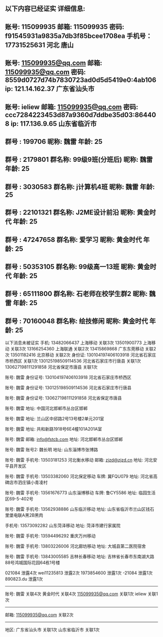 以下内容已经证实
详细信息:
------------------------------------------------------------
账号: 115099935
邮箱: 115099935
密码: f91545931a9835a7db3f85bcee1708ea
手机号：17731525631 河北 唐山
------------------------------------------------------------
账号: 115099935@qq.com
邮箱: 115099935@qq.com
密码: 8559d0727d74b7830723ad0d5d5419e0:4ab106
ip: 121.14.162.37    广东省汕头市
------------------------------------------------------------
账号: ieliew
邮箱: 115099935@qq.com
密码: ccc7284223453d87a9360d7ddbe35d03:864408
ip: 117.136.9.65    山东省临沂市
------------------------------------------------------------
群号 : 199706
昵称: 魏雷
年龄: 25
------------------------------------------------------------
群号 : 2179801
群名称:  99级9班(分班后)
昵称: 魏雷
年龄: 25
------------------------------------------------------------
群号 : 3030583
群名称:  j计算机4班
昵称: 魏雷
年龄: 25
------------------------------------------------------------
群号 : 22101321
群名称:  J2ME设计前沿
昵称: 黄金时代
年龄: 25
------------------------------------------------------------
群号 : 47247658
群名称:  爱学习
昵称: 黄金时代
年龄: 25
------------------------------------------------------------
群号 : 50353105
群名称:  99级高一13班
昵称: 黄金时代
年龄: 25
------------------------------------------------------------
群号 : 65111800
群名称:  石老师在校学生群2
昵称: 魏雷
年龄: 25
------------------------------------------------------------
群号 : 70160048
群名称:  绘技修闲
昵称: 黄金时代
年龄: 25
------------------------------------------------------------



以下消息未被证实
手机: 
13482066437   上海移动 关联3次 
13501900773   上海移动 关联3次 
13166254360   上海联通 关联2次 
13415869868   广东东莞移动 关联2次 
13501182416   北京移动 关联2次 
身份证: 
130104197406103918   河北省石家庄市桥西区 关联1次 
130125198509114536   河北省石家庄市行唐县 关联1次 
130627198111291858   河北省保定市唐县 关联1次 

账号: 魏雷
身份证号: 130104197406103918   河北省石家庄市桥西区

账号: 魏雷
身份证号: 130125198509114536   河北省石家庄市行唐县

账号: 魏雷
身份证号: 130627198111291858   河北省保定市唐县

账号: 魏雷
地址: 中国河北邯郸市丛台区邯郸

账号: 魏雷
地址: 兰山区中邱路2号13号楼2单元201室

账号: 魏雷
地址: 共和新路1918号6E4幢101A201A室

账号: 魏雷
邮箱: info@fstcb.com
地址: 河北邯郸市丛台区邯郸

账号: 魏雷
账号2: 魏长明
地址: 山东淄博市张博路

账号: 魏雷
手机号: 13503181253   河北衡水移动
邮箱: zjzd@zjzd.cn
地址: 河北安平县开发区

账号: 魏雷
手机号: 13503382060   河北保定移动
车牌: 冀FQU079
地址: 河北省高碑店市泗庄镇小青凌村

账号: 魏雷
手机号: 13561676773   山东淄博移动
车牌: 鲁CY5586
地址: 临园生活区69-5-402号

账号: 魏雷
手机号: 13562938886   山东临沂移动
地址: 山东省临沂市兰山区钱石里堡电联A黑2B黑肉

手机号: 13573092282   山东菏泽移动
地址: 菏泽市建行家属院

账号: 魏雷
手机号: 13594496292   重庆万州移动

账号: 魏雷
手机号: 13803226006   河北廊坊移动
地址: 大城县第二医院宿舍

账号: 魏雷
手机号: 13843005585   吉林长春移动
地址: 吉林省长春市东南湖大路88号鸿城国际花园64栋1号楼


021084 泄露4次
wei11235813 泄露2次
1973854600 泄露1次
-21084 泄露1次
890823.du 泄露1次
***************************************
账号: 
魏雷 关联4次 
黄金时代 关联4次 
115099935@qq.com 关联1次 
ieliew 关联1次 
***************************************
邮箱: 
115099935@qq.com 关联2次 
***************************************
地区: 
广东省汕头市 关联1次 
山东省临沂市 关联1次 


